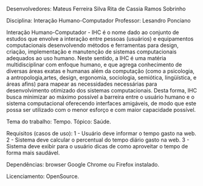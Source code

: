 Desenvolvedores: Mateus Ferreira Silva
                 Rita de Cassia Ramos Sobrinho
                
Disciplina: Interação Humano-Computador
Professor: Lesandro Ponciano

Interação Humano-Computador - IHC é o nome dado ao conjunto de estudos que envolve a interação entre pessoas (usuários) e equipamentos computacionais desenvolvendo métodos e ferramentas para design, criação, implementação e manutenção de sistemas computacionais adequados ao uso humano. Neste sentido, a IHC é uma matéria multidisciplinar com enfoque humano, e que agrega conhecimento de diversas áreas exatas e humanas além da computação (como a psicologia, a antropologia,artes, design, ergonomia, sociologia, semiótica, lingüística, e áreas afins) para mapear as necessidades necessárias para desenvolvimento otimizado dos sistemas computacionais. Desta forma, IHC busca minimizar ao máximo possível a barreira entre o usuário humano e o sistema computacional oferecendo interfaces amigáveis, de modo que este possa ser utilizado com o menor esforço e com maior capacidade possível.

Tema do trabalho: Tempo.
Tópico: Saúde.

Requisitos (casos de uso): 1 - Usuário deve informar o tempo gasto na web. 
                           2 - Sistema deve calcular o percentual do tempo diário gasto na web. 
                           3 - Sistema deve exibir para o usuário dicas de como aproveitar o tempo de forma mais saudável. 
                           
Dependências: browser Google Chrome ou Firefox instalado.

Licenciamento: OpenSource.
